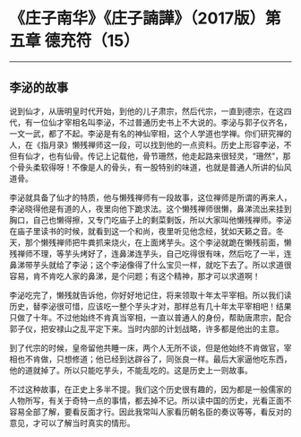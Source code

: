 # 《庄子南华》《庄子諵譁》（2017版）第五章 德充符（15）

------

## 李泌的故事

说到仙才，从唐明皇时代开始，到他的儿子肃宗，然后代宗，一直到德宗，在这四代，有一位仙才宰相名叫李泌，不过普通历史书上不大说的。李泌与郭子仪齐名，一文一武，都了不起。李泌是有名的神仙宰相，这个人学道也学禅。你们研究禅的人，在《指月录》懒残禅师这一段，可以找到他的一点资料。历史上形容李泌，不但有仙才，也有仙骨。传记上记载他，骨节珊然，他走起路来很轻灵，“珊然”，那个骨头柔软得呀！不像是人的骨头，有一股特别的味道，也就是普通人所讲的仙风道骨。

李泌就具备了仙才的特质，他与懒残禅师有一段故事，这位禅师是所谓的再来人，李泌晓得他是有道的人，夜里向他下跪求法。这个懒残禅师很懒，鼻涕流出来挂到胸口，自己也懒得擦，又专门吃庙子上的剩菜剩饭，所以大家叫他懒残禅师。李泌在庙子里读书的时候，就看到这一个和尚，夜里听见他念经，犹如天籁之音。冬天，那个懒残禅师把牛粪抓来烧火，在上面烤芋头。这个李泌就跪在懒残前面，懒残禅师不理，等芋头烤好了，连鼻涕连芋头，自己吃得很有味，然后吃了一半，连鼻涕带芋头就给了李泌；这个李泌像得了什么宝贝一样，就吃下去了。所以求道很容易，肯不肯吃人家的鼻涕，是个问题；有这个精神，那才可以求道啊！

李泌吃完了，懒残就告诉他，你好好地记住，将来领取十年太平宰相。所以我们读历史，替李泌很可惜，应该吃一整个芋头才对，那样总有几十年太平宰相吧！结果只做了十年。不过他始终不肯真当宰相，一直以普通人的身份，帮助唐肃宗，配合郭子仪，把安禄山之乱平定下来。当时内部的计划战略，许多都是他出的主意。

到了代宗的时候，皇帝留他共睡一床，两个人无所不谈，但是他始终不肯做官，宰相也不肯做，只想修道；他已经到达辟谷了，同张良一样。最后大家逼他吃东西，他的道就掉了。所以只能吃芋头，不能乱吃的。这是历史上一则故事。

不过这种故事，在正史上多半不提。我们这个历史很有趣的，因为都是一般儒家的人物所写，有关于奇特一点的事情，都去掉不记。所以读中国的历史，光看正面不容易全部了解，要看反面才行。因此我常叫人家看历朝名臣的奏议等等，看反对的意见，才可以了解当时真实的情形。